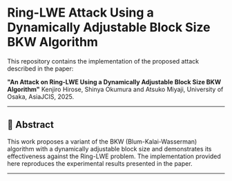 # Ring-LWE Attack Using a Dynamically Adjustable Block Size BKW Algorithm

This repository contains the implementation of the proposed attack described in the paper:

**"An Attack on Ring-LWE Using a Dynamically Adjustable Block Size BKW Algorithm"**
Kenjiro Hirose, Shinya Okumura and Atsuko Miyaji, University of Osaka,
AsiaJCIS, 2025.

---

## 📄 Abstract

This work proposes a variant of the BKW (Blum-Kalai-Wasserman) algorithm with a dynamically adjustable block size and demonstrates its effectiveness against the Ring-LWE problem. The implementation provided here reproduces the experimental results presented in the paper.

---
